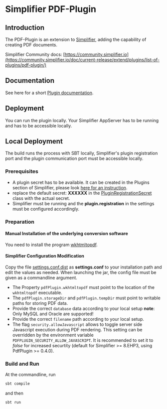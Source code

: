 # Simplifier PDF-Plugin

## Introduction

The PDF-Plugin is an extension to [Simplifier](http://simplifier.io), adding the capability of creating PDF documents. 

Simplifier Community docs: [https://community.simplifier.io](https://community.simplifier.io/doc/current-release/extend/plugins/list-of-plugins/pdf-plugin/)


## Documentation

See here for a short [Plugin documentation](documentation/plugin.md).


## Deployment

You can run the plugin locally. Your Simplifier AppServer has to be running and has to be accessible locally.


## Local Deployment

The build runs the process with SBT locally, Simplifier's plugin registration port and the plugin communication port must be accessible locally.


### Prerequisites

- A plugin secret has to be available. It can be created in the Plugins section of Simplifier,
  please look [here for an instruction](https://community.simplifier.io/doc/current-release/extend/plugins/plugin-secrets/).
- replace the default secret: <b>XXXXXX</b> in the [PluginRegistrationSecret](./src/main/scala/byDeployment/PluginRegistrationSecret.scala)
  class with the actual secret.
- Simplifier must be running and the <b>plugin.registration</b> in the settings must be configured accordingly.


### Preparation

#### Manual Installation of the underlying conversion software

You need to install the program [wkhtmltopdf](http://wkhtmltopdf.org/).

#### Simplifier Configuration Modification

Copy the file [settings.conf.dist](./src/main/resources/settings.conf.dist) as <b>settings.conf</b> to your installation path and edit the values as needed.
When launching the jar, the config file must be given as a commandline argument.


- The Property `pdfPlugin.wkhtmltopdf` must point to the location of the `wkhtmltopdf` executable.
- The `pdfPlugin.storageDir` and `pdfPlugin.tempDir` must point to writable paths for storing PDF data.
- Provide the correct ```database``` data according to your local setup __note__: Only MySQL and Oracle are supported!
- Provide the correct ```filename``` path according to your local setup.
- The flag `security.allowJavascript` allows to toggle server side Javascript execution during PDF rendering. 
This setting can be overridden by the environment variable `PDFPLUGIN_SECURITY_ALLOW_JAVASCRIPT`. 
It is recommended to set it to _false_ for increased securtity (default for Simplifier >= 8.EHP3, using PdfPlugin >= 0.4.0).





### Build and Run

At the commandline, run
```bash
sbt compile
```

and then

```bash
sbt run
```